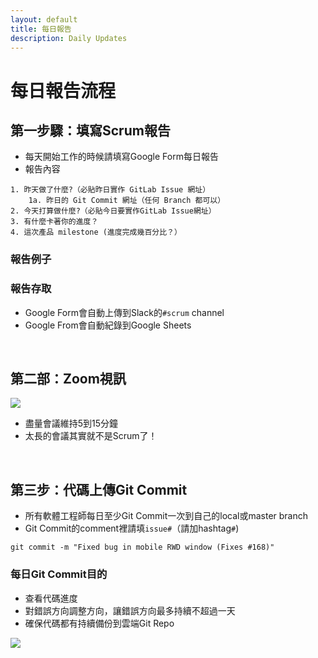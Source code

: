 ```yaml
---
layout: default
title: 每日報告
description: Daily Updates
---
```


# 每日報告流程

## 第一步驟：填寫Scrum報告

* 每天開始工作的時候請填寫Google Form每日報告
* 報告內容

```
1. 昨天做了什麼?（必貼昨日實作 GitLab Issue 網址）
	1a. 昨日的 Git Commit 網址（任何 Branch 都可以）
2. 今天打算做什麼?（必貼今日要實作GitLab Issue網址）
3. 有什麼卡著你的進度？
4. 這次產品 milestone (進度完成幾百分比？）
```

### 報告例子

### 報告存取

* Google Form會自動上傳到Slack的`#scrum` channel
* Google From會自動紀錄到Google Sheets

<br>

## 第二部：Zoom視訊

<img src='https://lh3.googleusercontent.com/4tSI6OvfmNu-ZrrgNGl8iL6hgsdC4_IPOesghAL9uxuHLOnB2yZxkWpTONFk2NXXv8LbSm2UYVONVWafrrX6c8D-SNROLS8DkKybwsPwk8w9yn8xx6mRTzSTzo8Hwq8y0hjeuJ5mRg=w800' />

* 盡量會議維持5到15分鐘
* 太長的會議其實就不是Scrum了！

<br>

## 第三步：代碼上傳Git Commit

* 所有軟體工程師每日至少Git Commit一次到自己的local或master branch
* Git Commit的comment裡請填`issue#`（請加hashtag`#`)

```
git commit -m "Fixed bug in mobile RWD window (Fixes #168)"
```

### 每日Git Commit目的

* 查看代碼進度
* 對錯誤方向調整方向，讓錯誤方向最多持續不超過一天
* 確保代碼都有持續備份到雲端Git Repo

<img src='https://lh3.googleusercontent.com/nmVX4HSRkRw_9ftgawHLR-OVdOYC8KBrTHiK2Dn0F3OhpQ9KiUgQlIxbLrOdKsQr_32_W6gRtwYlKnSUdlYDkppCTHXMhiOA35DJ73qkae88GnR3bIMWP5bx2xiiIz8KFUMEIBZzJg=w800' />

